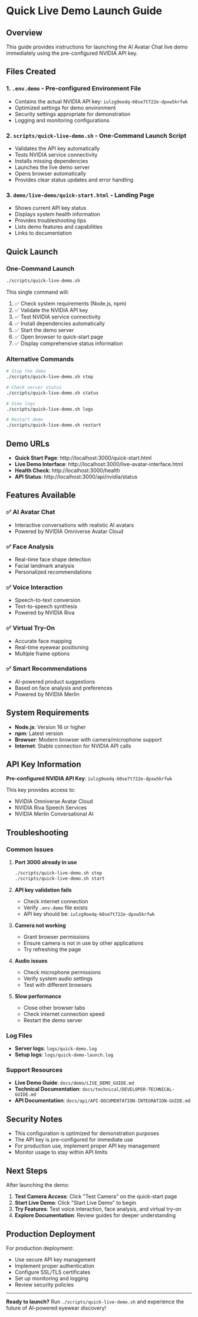 # Quick Live Demo Launch Guide

## Overview

This guide provides instructions for launching the AI Avatar Chat live demo immediately using the pre-configured NVIDIA API key.

## Files Created

### 1. `.env.demo` - Pre-configured Environment File
- Contains the actual NVIDIA API key: `iulzg9oedq-60se7t722e-dpxw5krfwk`
- Optimized settings for demo environment
- Security settings appropriate for demonstration
- Logging and monitoring configurations

### 2. `scripts/quick-live-demo.sh` - One-Command Launch Script
- Validates the API key automatically
- Tests NVIDIA service connectivity
- Installs missing dependencies
- Launches the live demo server
- Opens browser automatically
- Provides clear status updates and error handling

### 3. `demo/live-demo/quick-start.html` - Landing Page
- Shows current API key status
- Displays system health information
- Provides troubleshooting tips
- Lists demo features and capabilities
- Links to documentation

## Quick Launch

### One-Command Launch
```bash
./scripts/quick-live-demo.sh
```

This single command will:
1. ✅ Check system requirements (Node.js, npm)
2. ✅ Validate the NVIDIA API key
3. ✅ Test NVIDIA service connectivity
4. ✅ Install dependencies automatically
5. ✅ Start the demo server
6. ✅ Open browser to quick-start page
7. ✅ Display comprehensive status information

### Alternative Commands
```bash
# Stop the demo
./scripts/quick-live-demo.sh stop

# Check server status
./scripts/quick-live-demo.sh status

# View logs
./scripts/quick-live-demo.sh logs

# Restart demo
./scripts/quick-live-demo.sh restart
```

## Demo URLs

- **Quick Start Page**: http://localhost:3000/quick-start.html
- **Live Demo Interface**: http://localhost:3000/live-avatar-interface.html
- **Health Check**: http://localhost:3000/health
- **API Status**: http://localhost:3000/api/nvidia/status

## Features Available

### ✅ AI Avatar Chat
- Interactive conversations with realistic AI avatars
- Powered by NVIDIA Omniverse Avatar Cloud

### ✅ Face Analysis
- Real-time face shape detection
- Facial landmark analysis
- Personalized recommendations

### ✅ Voice Interaction
- Speech-to-text conversion
- Text-to-speech synthesis
- Powered by NVIDIA Riva

### ✅ Virtual Try-On
- Accurate face mapping
- Real-time eyewear positioning
- Multiple frame options

### ✅ Smart Recommendations
- AI-powered product suggestions
- Based on face analysis and preferences
- Powered by NVIDIA Merlin

## System Requirements

- **Node.js**: Version 16 or higher
- **npm**: Latest version
- **Browser**: Modern browser with camera/microphone support
- **Internet**: Stable connection for NVIDIA API calls

## API Key Information

**Pre-configured NVIDIA API Key**: `iulzg9oedq-60se7t722e-dpxw5krfwk`

This key provides access to:
- NVIDIA Omniverse Avatar Cloud
- NVIDIA Riva Speech Services
- NVIDIA Merlin Conversational AI

## Troubleshooting

### Common Issues

1. **Port 3000 already in use**
   ```bash
   ./scripts/quick-live-demo.sh stop
   ./scripts/quick-live-demo.sh start
   ```

2. **API key validation fails**
   - Check internet connection
   - Verify `.env.demo` file exists
   - API key should be: `iulzg9oedq-60se7t722e-dpxw5krfwk`

3. **Camera not working**
   - Grant browser permissions
   - Ensure camera is not in use by other applications
   - Try refreshing the page

4. **Audio issues**
   - Check microphone permissions
   - Verify system audio settings
   - Test with different browsers

5. **Slow performance**
   - Close other browser tabs
   - Check internet connection speed
   - Restart the demo server

### Log Files

- **Server logs**: `logs/quick-demo.log`
- **Setup logs**: `logs/quick-demo-launch.log`

### Support Resources

- **Live Demo Guide**: `docs/demo/LIVE_DEMO_GUIDE.md`
- **Technical Documentation**: `docs/technical/DEVELOPER-TECHNICAL-GUIDE.md`
- **API Documentation**: `docs/api/API-DOCUMENTATION-INTEGRATION-GUIDE.md`

## Security Notes

- This configuration is optimized for demonstration purposes
- The API key is pre-configured for immediate use
- For production use, implement proper API key management
- Monitor usage to stay within API limits

## Next Steps

After launching the demo:

1. **Test Camera Access**: Click "Test Camera" on the quick-start page
2. **Start Live Demo**: Click "Start Live Demo" to begin
3. **Try Features**: Test voice interaction, face analysis, and virtual try-on
4. **Explore Documentation**: Review guides for deeper understanding

## Production Deployment

For production deployment:
- Use secure API key management
- Implement proper authentication
- Configure SSL/TLS certificates
- Set up monitoring and logging
- Review security policies

---

**Ready to launch?** Run `./scripts/quick-live-demo.sh` and experience the future of AI-powered eyewear discovery!